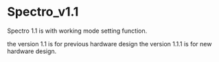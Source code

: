# Spectro_v1.1

Spectro 1.1 is with working mode setting function.


the version 1.1 is for previous hardware design
the version 1.1.1 is for new hardware design.

